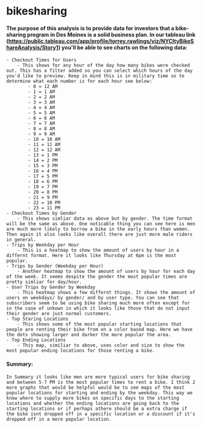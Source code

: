 # bikesharing

#### The purpose of this analysis is to provide data for investors that a bike-sharing program in Des Moines is a solid business plan. In our tableau link (https://public.tableau.com/app/profile/torrey.rawlings/viz/NYCItyBikeShareAnalysis/Story1) you'll be able to see charts on the following data: 

    - Checkout Times for Users
        - This shows for any hour of the day how many bikes were checked out. This has a filter added so you can select which hours of the day you'd like to preview. Keep in mind this is in military time so to determine what each number is for each hour see below: 
            - 0 = 12 AM
            - 1 = 1 AM
            - 2 = 2 AM
            - 3 = 3 AM
            - 4 = 4 AM
            - 5 = 5 AM
            - 6 = 6 AM
            - 7 = 7 AM
            - 8 = 8 AM
            - 9 = 9 AM
            - 10 = 10 AM
            - 11 = 11 AM
            - 12 = 12 AM
            - 13 = 1 PM
            - 14 = 2 PM
            - 15 = 3 PM
            - 16 = 4 PM
            - 17 = 5 PM
            - 18 = 6 PM
            - 19 = 7 PM
            - 20 = 8 PM
            - 21 = 9 PM
            - 22 = 10 PM
            - 23 = 11 PM
    - Checkout Times by Gender
        - This shows simliar data as above but by gender. The time format will be the same as above. One noticable thing you can see here is men are much more likely to borrow a bike in the early hours than women. Then again it also looks like overall there are just more male riders in general.
    - Trips by Weekday per Hour
        - This is a heatmap to show the amount of users by hour in a differnt format. Here it looks like Thursday at 6pm is the most popular.
    - Trips by Gender (Weekday per Hour)
        - Another heatmap to show the amount of users by hour for each day of the week. It seems despite the gender the most popular times are pretty simliar for day/hour.
    - User Trips by Gender by Weekday
        - This heatmap shows a few differnt things. It shows the amount of users on weekdays/ by gender/ and by user type. You can see that subscribers seem to be using bike sharing much more often except for in the case of unkown in which it looks like those that do not input their gender are just normal customers. 
    - Top Staring Locations
        - This shows some of the most popular starting locations that people are renting their bike from on a color based map. Here we have the dots showing larger and darker the more popular the area.
    - Top Ending Locations
        - This map, similiar to above, uses color and size to show the most popular ending locations for those renting a bike.

#### Summary: 
    In Summary it looks like men are more typical users for bike sharing and between 5-7 PM is the most popular times to rent a bike. I think 2 more graphs that would be helpful would be to see maps of the most popular locations for starting and ending by the weekday. This way we know where to supply more bikes on specific days to the starting locations and whether the ending locations are going back to the starting locations or if perhaps athere should be a extra charge if the bike isnt dropped off in a specific location or a discount if it's dropped off in a more popular location.

